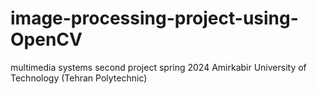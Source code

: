 # image-processing-project-using-OpenCV
multimedia systems second project spring 2024 Amirkabir University of Technology (Tehran Polytechnic)
